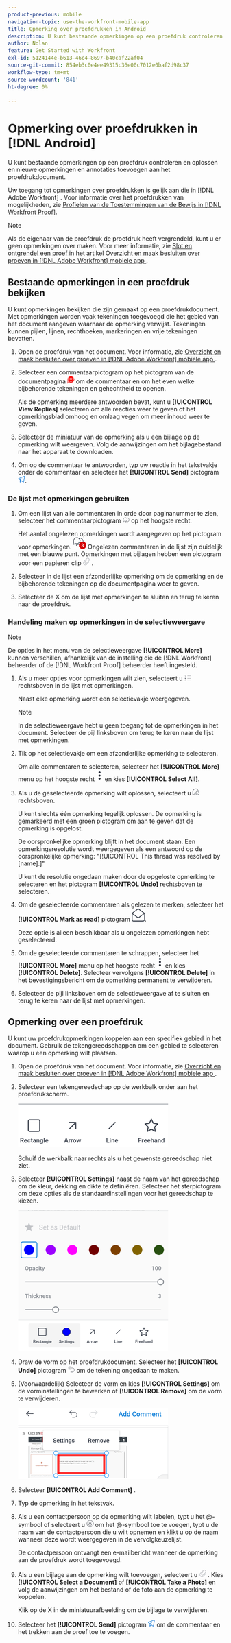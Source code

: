 ```yaml
---
product-previous: mobile
navigation-topic: use-the-workfront-mobile-app
title: Opmerking over proefdrukken in Android
description: U kunt bestaande opmerkingen op een proefdruk controleren en oplossen en nieuwe opmerkingen en annotaties toevoegen aan het proefdrukdocument.
author: Nolan
feature: Get Started with Workfront
exl-id: 5124144e-b613-46c4-8697-b40caf22af04
source-git-commit: 854eb3c0e4ee49315c36e00c7012e0baf2d98c37
workflow-type: tm+mt
source-wordcount: '841'
ht-degree: 0%

---
```


# Opmerking over proefdrukken in [!DNL Android]

U kunt bestaande opmerkingen op een proefdruk controleren en oplossen en nieuwe opmerkingen en annotaties toevoegen aan het proefdrukdocument.

Uw toegang tot opmerkingen over proefdrukken is gelijk aan die in [!DNL Adobe Workfront] . Voor informatie over het proefdrukken van mogelijkheden, zie [ Profielen van de Toestemmingen van de Bewijs in  [!DNL Workfront Proof]](../../../workfront-proof/wp-acct-admin/account-settings/proof-perm-profiles-in-wp.md).

>[!NOTE]
>
>Als de eigenaar van de proefdruk de proefdruk heeft vergrendeld, kunt u er geen opmerkingen over maken. Voor meer informatie, zie [ Slot en ontgrendel een proef ](../../../workfront-basics/mobile-apps/using-the-workfront-mobile-app/work-with-proofs-in-mobile-app.md#lock) in het artikel [ Overzicht en maak besluiten over proeven in  [!DNL Adobe Workfront]  mobiele app ](../../../workfront-basics/mobile-apps/using-the-workfront-mobile-app/work-with-proofs-in-mobile-app.md).

## Bestaande opmerkingen in een proefdruk bekijken

U kunt opmerkingen bekijken die zijn gemaakt op een proefdrukdocument. Met opmerkingen worden vaak tekeningen toegevoegd die het gebied van het document aangeven waarnaar de opmerking verwijst. Tekeningen kunnen pijlen, lijnen, rechthoeken, markeringen en vrije tekeningen bevatten.

1. Open de proefdruk van het document. Voor informatie, zie [ Overzicht en maak besluiten over proeven in  [!DNL Adobe Workfront]  mobiele app ](../../../workfront-basics/mobile-apps/using-the-workfront-mobile-app/work-with-proofs-in-mobile-app.md).
1. Selecteer een commentaarpictogram op het pictogram van de documentpagina ![ Commentaar op document ](assets/mobile-comment-icon-on-proofdoc-30x34.png) om de commentaar en om het even welke bijbehorende tekeningen en gehechtheid te openen.

   Als de opmerking meerdere antwoorden bevat, kunt u **[!UICONTROL View Replies]** selecteren om alle reacties weer te geven of het opmerkingsblad omhoog en omlaag vegen om meer inhoud weer te geven.

1. Selecteer de miniatuur van de opmerking als u een bijlage op de opmerking wilt weergeven. Volg de aanwijzingen om het bijlagebestand naar het apparaat te downloaden.
1. Om op de commentaar te antwoorden, typ uw reactie in het tekstvakje onder de commentaar en selecteer het **[!UICONTROL Send]** pictogram ![ verzend pictogram ](assets/mobile-send-icon-25x26.png).

### De lijst met opmerkingen gebruiken

1. Om een lijst van alle commentaren in orde door paginanummer te zien, selecteer het commentaarpictogram ![ pictogram van de Commentaar ](assets/mobile-comment-icon-30x25.png) op het hoogste recht.

   Het aantal ongelezen opmerkingen wordt aangegeven op het pictogram voor opmerkingen. ![ Aantal ongelezen commentaren ](assets/mobile-unread-comments-icon-30x27.png) Ongelezen commentaren in de lijst zijn duidelijk met een blauwe punt. Opmerkingen met bijlagen hebben een pictogram voor een papieren clip ![[!UICONTROL Attachment] ](assets/mobile-paper-clip-icon.png) .

1. Selecteer in de lijst een afzonderlijke opmerking om de opmerking en de bijbehorende tekeningen op de documentpagina weer te geven.
1. Selecteer de X om de lijst met opmerkingen te sluiten en terug te keren naar de proefdruk.

### Handeling maken op opmerkingen in de selectieweergave

>[!NOTE]
>
>De opties in het menu van de selectieweergave **[!UICONTROL More]** kunnen verschillen, afhankelijk van de instelling die de [!DNL Workfront] beheerder of de [!DNL Workfront Proof] beheerder heeft ingesteld.

1. Als u meer opties voor opmerkingen wilt zien, selecteert u ![[!UICONTROL List of comments] icon ](assets/mobile-listofcommentsicon-30x27.png) rechtsboven in de lijst met opmerkingen.

   Naast elke opmerking wordt een selectievakje weergegeven.

   >[!NOTE]
   >
   >In de selectieweergave hebt u geen toegang tot de opmerkingen in het document. Selecteer de pijl linksboven om terug te keren naar de lijst met opmerkingen.

1. Tik op het selectievakje om een afzonderlijke opmerking te selecteren.

   Om alle commentaren te selecteren, selecteer het **[!UICONTROL More]** menu op het hoogste recht ![ Meer menu ](assets/mobile-verticalmoremenu-20x33.png) en kies **[!UICONTROL Select All]**.

1. Als u de geselecteerde opmerking wilt oplossen, selecteert u ![[!UICONTROL Resolve comment] pictogram ](assets/mobile-resolvecomment-icon-30x30.png) rechtsboven.

   U kunt slechts één opmerking tegelijk oplossen. De opmerking is gemarkeerd met een groen pictogram om aan te geven dat de opmerking is opgelost.

   De oorspronkelijke opmerking blijft in het document staan. Een opmerkingsresolutie wordt weergegeven als een antwoord op de oorspronkelijke opmerking: &quot;[!UICONTROL This thread was resolved by [name].]&quot;

   U kunt de resolutie ongedaan maken door de opgeloste opmerking te selecteren en het pictogram **[!UICONTROL Undo]** rechtsboven te selecteren.

1. Om de geselecteerde commentaren als gelezen te merken, selecteer het **[!UICONTROL Mark as read]** pictogram ![ Teken als gelezen ](assets/mobile-markread-icon-30x31.png).

   Deze optie is alleen beschikbaar als u ongelezen opmerkingen hebt geselecteerd.

1. Om de geselecteerde commentaren te schrappen, selecteer het **[!UICONTROL More]** menu op het hoogste recht ![ Meer menu ](assets/mobile-verticalmoremenu-20x33.png) en kies **[!UICONTROL Delete]**. Selecteer vervolgens **[!UICONTROL Delete]** in het bevestigingsbericht om de opmerking permanent te verwijderen.
1. Selecteer de pijl linksboven om de selectieweergave af te sluiten en terug te keren naar de lijst met opmerkingen.

## Opmerking over een proefdruk

U kunt uw proefdrukopmerkingen koppelen aan een specifiek gebied in het document. Gebruik de tekengereedschappen om een gebied te selecteren waarop u een opmerking wilt plaatsen.

1. Open de proefdruk van het document. Voor informatie, zie [ Overzicht en maak besluiten over proeven in  [!DNL Adobe Workfront]  mobiele app ](../../../workfront-basics/mobile-apps/using-the-workfront-mobile-app/work-with-proofs-in-mobile-app.md).
1. Selecteer een tekengereedschap op de werkbalk onder aan het proefdrukscherm.

   ![ de commentaartoolbar van het Bewijs ](assets/android-proof-comment-toolbar-350x102.png)

   Schuif de werkbalk naar rechts als u het gewenste gereedschap niet ziet.

1. Selecteer **[!UICONTROL Settings]** naast de naam van het gereedschap om de kleur, dekking en dikte te definiëren. Selecteer het sterpictogram om deze opties als de standaardinstellingen voor het gereedschap te kiezen.

   ![ het hulpmiddelmontages van de Teken ](assets/android-drawingtoolsettings-350x328.png)

1. Draw de vorm op het proefdrukdocument. Selecteer het **[!UICONTROL Undo]** pictogram ![ ongedaan maken ](assets/android-undo-icon-30x31.png) om de tekening ongedaan te maken.
1. (Voorwaardelijk) Selecteer de vorm en kies **[!UICONTROL Settings]** om de vorminstellingen te bewerken of **[!UICONTROL Remove]** om de vorm te verwijderen.

   ![ het menu van de Teken ](assets/android-drawing-settingsremove-350x166.png)

1. Selecteer **[!UICONTROL Add Comment]** .
1. Typ de opmerking in het tekstvak.
1. Als u een contactpersoon op de opmerking wilt labelen, typt u het @-symbool of selecteert u ![[!UICONTROL Tag contact]](assets/mobile-tag-user-icon.png) om het @-symbool toe te voegen, typt u de naam van de contactpersoon die u wilt opnemen en klikt u op de naam wanneer deze wordt weergegeven in de vervolgkeuzelijst.

   De contactpersoon ontvangt een e-mailbericht wanneer de opmerking aan de proefdruk wordt toegevoegd.

1. Als u een bijlage aan de opmerking wilt toevoegen, selecteert u ![[!UICONTROL Attachment] icon ](assets/mobile-paper-clip-icon.png) . Kies **[!UICONTROL Select a Document]** of **[!UICONTROL Take a Photo]** en volg de aanwijzingen om het bestand of de foto aan de opmerking te koppelen.

   Klik op de X in de miniatuurafbeelding om de bijlage te verwijderen.

1. Selecteer het **[!UICONTROL Send]** pictogram ![ verzend pictogram ](assets/mobile-send-icon-25x26.png) om de commentaar en het trekken aan de proef toe te voegen.
